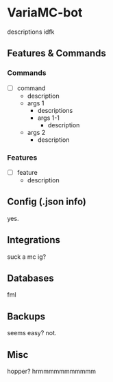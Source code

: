 # VariaMC-bot
descriptions idfk

## Features & Commands
### Commands
- [ ] command
  - description
  - args 1
    - descriptions
    - args 1-1
      - description
  - args 2
    - description
        
### Features
- [ ] feature
  - description
      
## Config (.json info)
yes.

## Integrations
suck a mc ig?

## Databases
fml

## Backups
seems easy? not.

## Misc
hopper? hrmmmmmmmmmmm

